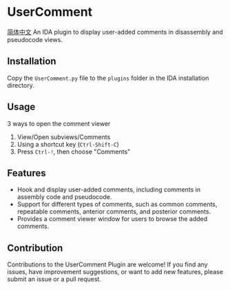 # UserComment

[简体中文](./README_zh_CN.md)
An IDA plugin to display user-added comments in disassembly and pseudocode views.

## Installation

Copy the `UserComment.py` file to the `plugins` folder in the IDA installation directory.

## Usage

3 ways to open the comment viewer
1. View/Open subviews/Comments
2. Using a shortcut key (`Ctrl-Shift-C`)
3. Press `Ctrl-!`, then choose "Comments"

## Features

- Hook and display user-added comments, including comments in assembly code and pseudocode.
- Support for different types of comments, such as common comments, repeatable comments, anterior comments, and posterior comments.
- Provides a comment viewer window for users to browse the added comments.

## Contribution

Contributions to the UserComment Plugin are welcome! If you find any issues, have improvement suggestions, or want to add new features, please submit an issue or a pull request.
